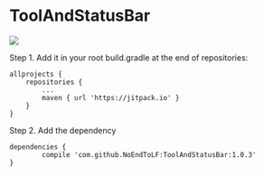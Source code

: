 # ToolAndStatusBar
[![](https://jitpack.io/v/NoEndToLF/ToolAndStatusBar.svg)](https://jitpack.io/#NoEndToLF/ToolAndStatusBar)  

Step 1. Add it in your root build.gradle at the end of repositories:

	allprojects {
		repositories {
			...
			maven { url 'https://jitpack.io' }
		}
	}
Step 2. Add the dependency

	dependencies {
	        compile 'com.github.NoEndToLF:ToolAndStatusBar:1.0.3'
	}